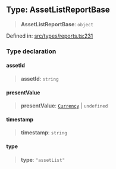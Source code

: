 
## Type: AssetListReportBase

> **AssetListReportBase**: `object`

Defined in: [src/types/reports.ts:231](https://github.com/centrifuge/sdk/blob/89e29cfd91c249c6d0dc7754dc9ba4bee482214a/src/types/reports.ts#L231)

### Type declaration

#### assetId

> **assetId**: `string`

#### presentValue

> **presentValue**: [`Currency`](#class-currency) \| `undefined`

#### timestamp

> **timestamp**: `string`

#### type

> **type**: `"assetList"`
